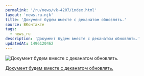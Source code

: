 ```yaml
---
permalink: '/ru/news/vk-4207/index.html'
layout: 'news.ru.njk'
title: 'Документ будем вместе с деканатом обновлять.'
source: ВКонтакте
tags:
  - news_ru
description: 'Документ будем вместе с деканатом обновлять.'
updatedAt: 1496120462
---
```

![Документ будем вместе с деканатом обновлять.](https://sun9-64.userapi.com/c638618/v638618484/3a78a/VDOpIfSUavc.jpg)

[Документ будем вместе с деканатом обновлять.](https://docs.google.com/spreadsheets/d/1CwQ-wwEhVqhmEp13N-8GP5o_h-vkzMN-0YM8Ukq9yvA/edit)
